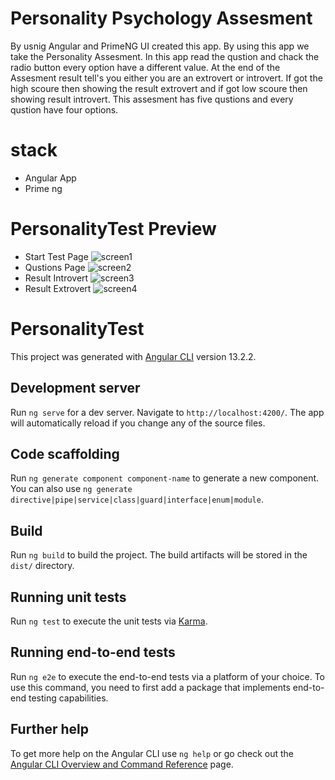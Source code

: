 # Personality Psychology Assesment

By usnig Angular and PrimeNG UI created this app. By using this app we take the Personality Assesment. In this app read the qustion and chack the radio button every option have a different value. At the end of the Assesment result tell's you either you are an extrovert or introvert. If got the high scoure then showing the result extrovert and if got low scoure then showing result introvert.
This assesment has five qustions and every qustion have four options.

# stack

- Angular App
- Prime ng

# PersonalityTest Preview

- Start Test Page
  ![screen1](https://user-images.githubusercontent.com/63468411/171667827-200414a6-861e-495c-b1f4-4c5a5f917086.png)
- Qustions Page
  ![screen2](https://user-images.githubusercontent.com/63468411/171669314-c74a395f-c617-45c3-a6f7-117c4385a539.png)
- Result Introvert
  ![screen3](https://user-images.githubusercontent.com/63468411/171669649-74d200ab-a6f6-4352-b631-5f1b164b6ba3.png)
- Result Extrovert
  ![screen4](https://user-images.githubusercontent.com/63468411/171669856-ca009c0f-758f-4398-a140-73751b18241a.png)

# PersonalityTest

This project was generated with [Angular CLI](https://github.com/angular/angular-cli) version 13.2.2.

## Development server

Run `ng serve` for a dev server. Navigate to `http://localhost:4200/`. The app will automatically reload if you change any of the source files.

## Code scaffolding

Run `ng generate component component-name` to generate a new component. You can also use `ng generate directive|pipe|service|class|guard|interface|enum|module`.

## Build

Run `ng build` to build the project. The build artifacts will be stored in the `dist/` directory.

## Running unit tests

Run `ng test` to execute the unit tests via [Karma](https://karma-runner.github.io).

## Running end-to-end tests

Run `ng e2e` to execute the end-to-end tests via a platform of your choice. To use this command, you need to first add a package that implements end-to-end testing capabilities.

## Further help

To get more help on the Angular CLI use `ng help` or go check out the [Angular CLI Overview and Command Reference](https://angular.io/cli) page.
